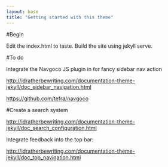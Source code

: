 ```yaml
---
layout: base
title: "Getting started with this theme"
---
```


#Begin

Edit the index.html to taste.
Build the site using jekyll serve.

#To do

Integrate the Navgoco JS plugin in for fancy sidebar nav action

http://idratherbewriting.com/documentation-theme-jekyll/doc_sidebar_navigation.html

https://github.com/tefra/navgoco

#Create a search system

http://idratherbewriting.com/documentation-theme-jekyll/doc_search_configuration.html

Integrate feedback into the top bar: 

http://idratherbewriting.com/documentation-theme-jekyll/doc_top_navigation.html

